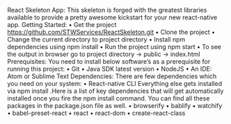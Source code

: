 React Skeleton App:
This skeleton is forged with the greatest libraries available to provide a pretty awesome kickstart for your new react-native app.
Getting Started:
•	Get the project https://github.com/STWServices/ReactSkeleton.git
•	Clone the project 
•	Change the current directory to project directory
•	Install npm dependencies using npm install
•	Run the project using npm start
•	To see the output in browser go to project directory -> public -> index.html
Prerequisites:
You need to install below software’s as a prerequisite for running this project:
•	Git
•	Java SDK latest version
•	NodeJS
•	An IDE: Atom or Sublime Text
Dependencies: 
There are few dependencies which you need on your system:
•	React-native CLI
Everything else gets installed via npm install .Here is a list of key dependencies that will get automatically installed once you fire the npm install command. You can find all these packages in the package.json file as well.
•	browserify
•	bablify
•	watchify
•	babel-preset-react
•	react
•	react-dom
•	create-react-class

